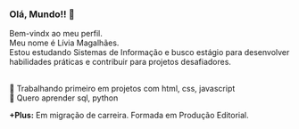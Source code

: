 ### Olá, Mundo!! 🖖
Bem-vindx ao meu perfil.
<br>Meu nome é Lívia Magalhães.
<br>Estou estudando Sistemas de Informação e busco estágio para desenvolver habilidades práticas e contribuir para projetos desafiadores. 
<p>
<br>🔭 Trabalhando primeiro em projetos com html, css, javascript
<br>🌱 Quero aprender sql, python
</p>
<p>
<strong>+Plus:</strong>
Em migração de carreira. 
Formada em Produção Editorial.
</p>

